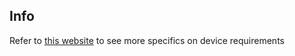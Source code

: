 ## Info
Refer to [this website](https://docs.unity3d.com/2021.3/Documentation/Manual/system-requirements.html) to see more specifics on device requirements
